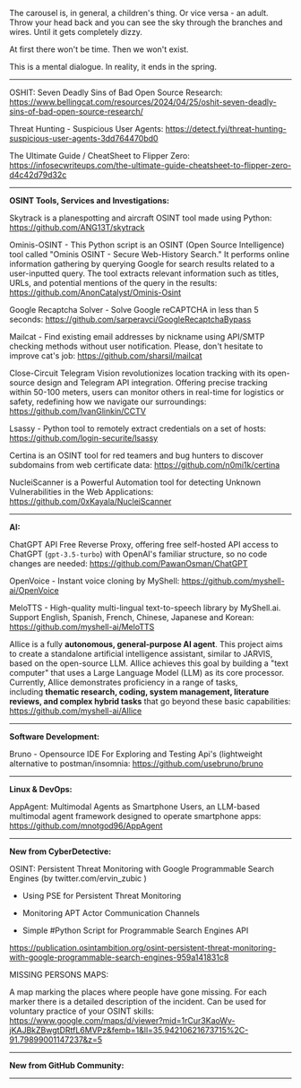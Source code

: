 
The carousel is, in general, a children's thing. Or vice versa - an adult. Throw your head back and you can see the sky through the branches and wires. Until it gets completely dizzy.

At first there won't be time. Then we won't exist.

This is a mental dialogue. In reality, it ends in the spring.

----

OSHIT: Seven Deadly Sins of Bad Open Source Research: https://www.bellingcat.com/resources/2024/04/25/oshit-seven-deadly-sins-of-bad-open-source-research/

Threat Hunting - Suspicious User Agents: https://detect.fyi/threat-hunting-suspicious-user-agents-3dd764470bd0

The Ultimate Guide / CheatSheet to Flipper Zero: https://infosecwriteups.com/the-ultimate-guide-cheatsheet-to-flipper-zero-d4c42d79d32c

----

**OSINT Tools, Services and Investigations:**

Skytrack is a planespotting and aircraft OSINT tool made using Python: https://github.com/ANG13T/skytrack

Ominis-OSINT - This Python script is an OSINT (Open Source Intelligence) tool called "Ominis OSINT - Secure Web-History Search." It performs online information gathering by querying Google for search results related to a user-inputted query. The tool extracts relevant information such as titles, URLs, and potential mentions of the query in the results: https://github.com/AnonCatalyst/Ominis-Osint

Google Recaptcha Solver - Solve Google reCAPTCHA in less than 5 seconds: https://github.com/sarperavci/GoogleRecaptchaBypass

Mailcat - Find existing email addresses by nickname using API/SMTP checking methods without user notification. Please, don't hesitate to improve cat's job: https://github.com/sharsil/mailcat

Close-Circuit Telegram Vision revolutionizes location tracking with its open-source design and Telegram API integration. Offering precise tracking within 50-100 meters, users can monitor others in real-time for logistics or safety, redefining how we navigate our surroundings: https://github.com/IvanGlinkin/CCTV

Lsassy - Python tool to remotely extract credentials on a set of hosts: https://github.com/login-securite/lsassy

Certina is an OSINT tool for red teamers and bug hunters to discover subdomains from web certificate data: https://github.com/n0mi1k/certina

NucleiScanner is a Powerful Automation tool for detecting Unknown Vulnerabilities in the Web Applications: https://github.com/0xKayala/NucleiScanner

----

**AI:**

ChatGPT API Free Reverse Proxy, offering free self-hosted API access to ChatGPT (`gpt-3.5-turbo`) with OpenAI's familiar structure, so no code changes are needed: https://github.com/PawanOsman/ChatGPT

OpenVoice - Instant voice cloning by MyShell: https://github.com/myshell-ai/OpenVoice

MeloTTS - High-quality multi-lingual text-to-speech library by MyShell.ai. Support English, Spanish, French, Chinese, Japanese and Korean: https://github.com/myshell-ai/MeloTTS

AIlice is a fully **autonomous, general-purpose AI agent**. This project aims to create a standalone artificial intelligence assistant, similar to JARVIS, based on the open-source LLM. AIlice achieves this goal by building a "text computer" that uses a Large Language Model (LLM) as its core processor. Currently, AIlice demonstrates proficiency in a range of tasks, including **thematic research, coding, system management, literature reviews, and complex hybrid tasks** that go beyond these basic capabilities: https://github.com/myshell-ai/AIlice

---

**Software Development:**

Bruno - Opensource IDE For Exploring and Testing Api's (lightweight alternative to postman/insomnia: https://github.com/usebruno/bruno

----

**Linux & DevOps:**

AppAgent: Multimodal Agents as Smartphone Users, an LLM-based multimodal agent framework designed to operate smartphone apps: https://github.com/mnotgod96/AppAgent

----

**New from CyberDetective:**

OSINT: Persistent Threat Monitoring with Google Programmable Search Engines (by twitter.com/ervin_zubic )

- Using PSE for Persistent Threat Monitoring

- Monitoring APT Actor Communication Channels

- Simple #Python Script for Programmable Search Engines API

https://publication.osintambition.org/osint-persistent-threat-monitoring-with-google-programmable-search-engines-959a141831c8

MISSING PERSONS MAPS:

A map marking the places where people have gone missing. For each marker there is a detailed description of the incident. Can be used for voluntary practice of your OSINT skills: https://www.google.com/maps/d/viewer?mid=1rCur3KaoWv-jKAJBkZBwgtDRtfL6MVPz&femb=1&ll=35.94210621673715%2C-91.79899001147237&z=5

----

**New from GitHub Community:**



----

